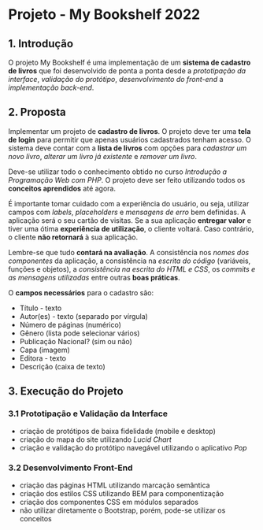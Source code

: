 # Projeto - My Bookshelf 2022

## 1. Introdução

O projeto My Bookshelf é uma implementação de um **sistema de cadastro de livros** que foi desenvolvido de ponta a ponta desde a *prototipação da interface*, *validação do protótipo*, *desenvolvimento do front-end* a *implementação back-end*.

## 2. Proposta

Implementar um projeto de **cadastro de livros**. O projeto deve ter uma **tela de login** para permitir que apenas usuários cadastrados tenham acesso. O sistema deve contar com a **lista de livros** com opções para *cadastrar um novo livro*, *alterar um livro já existente* e *remover um livro*.

Deve-se utilizar todo o conhecimento obtido no curso *Introdução a Programação Web com PHP*. O projeto deve ser feito utilizando todos os **conceitos aprendidos** até agora.

É importante tomar cuidado com a experiência do usuário, ou seja, utilizar campos com *labels*, *placeholders* e *mensagens de erro* bem definidas. A aplicação será o seu cartão de visitas. Se a sua aplicação **entregar valor** e tiver uma ótima **experiência de utilização**, o cliente voltará. Caso contrário, o cliente **não retornará** à sua aplicação.

Lembre-se que tudo **contará na avaliação**. A consistência nos *nomes dos componentes* da aplicação, a consistência na *escrita do código* (variáveis, funções e objetos), a *consistência na escrita do HTML e CSS*, os *commits e as mensagens utilizadas* entre outras **boas práticas**.

O **campos necessários** para o cadastro são:

- Título - texto
- Autor(es) - texto (separado por vírgula)
- Número de páginas (numérico)
- Gênero (lista pode selecionar vários)
- Publicação Nacional? (sim ou não)
- Capa (imagem)
- Editora - texto
- Descrição (caixa de texto)

## 3. Execução do Projeto

### 3.1 Prototipação e Validação da Interface

* criação de protótipos de baixa fidelidade (mobile e desktop)
* criação do mapa do site utilizando *Lucid Chart*
* criação e validação do protótipo navegável utilizando o aplicativo *Pop*

### 3.2 Desenvolvimento Front-End

* criação das páginas HTML utilizando marcação semântica
* criação dos estilos CSS utilizando BEM para componentização
* criação dos componentes CSS em módulos separados
* não utilizar diretamente o Bootstrap, porém, pode-se utilizar os conceitos
